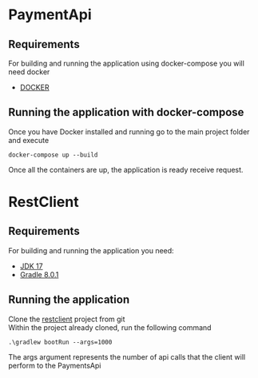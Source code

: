 # PaymentApi

## Requirements

For building and running the application using docker-compose you will need docker

- [DOCKER](https://www.docker.com/products/docker-desktop/)

## Running the application with docker-compose

Once you have Docker installed and running go to the main project folder and execute 
```shell
docker-compose up --build
```
Once all the containers are up, the application is ready receive request.

# RestClient

## Requirements
For building and running the application you need:

- [JDK 17](https://www.oracle.com/java/technologies/javase/jdk17-archive-downloads.html)
- [Gradle 8.0.1](https://gradle.org/releases/)

## Running the application
Clone the [restclient](https://github.com/njrizzotti/restclient.git) project from git  
Within the project already cloned, run the following command

```shell
.\gradlew bootRun --args=1000
```

The args argument represents the number of api calls that the client will perform to the PaymentsApi